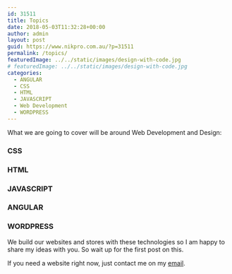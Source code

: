 ```yaml
---
id: 31511
title: Topics
date: 2018-05-03T11:32:28+00:00
author: admin
layout: post
guid: https://www.nikpro.com.au/?p=31511
permalink: /topics/
featuredImage: ../../static/images/design-with-code.jpg
# featuredImage: ../../static/images/design-with-code.jpg
categories:
  - ANGULAR
  - CSS
  - HTML
  - JAVASCRIPT
  - Web Development
  - WORDPRESS
---
```


What we are going to cover will be around Web Development and Design:

### CSS

### HTML

### JAVASCRIPT

### ANGULAR

### WORDPRESS

We build our websites and stores with these technologies so I am happy to share my ideas with you. So wait up for the first post on this.

If you need a website right now, just contact me on my [email](sales@www.nikpro.com.au).

&nbsp;
